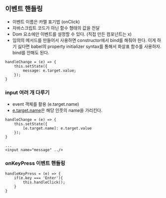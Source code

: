 ## 이벤트 핸들링

- 이벤트 이름은 카멜 표기법 (onClick)
- 자바스크립트 코드가 아닌 함수 형태의 값을 전달
- Dom 요소에만 이벤트를 설정할 수 있다. (직접 만든 컴포넌트는 x)
- 임의의 메서드를 만들어서 사용하면 constructor에서 bind를 해줘야 한다. 이게 하기 싫다면 babel의 property initializer syntax를 통해서 화살표 함수를 사용하자. bind를 안해도 된다.

```tsx
handleChange = (e) => {
	this.setState({
		message: e.target.value;
	});
}
```

### input 여러 개 다루기

- event 객체를 활용 (e.target.name)
- [e.target.name](http://e.target.name)은 해당 인풋의 name을 가리킨다.

```tsx
handleChange = (e) => {
	this.setState({
		[e.target.name]: e.target.value
	});
}

...
<input name="message" ../>
```

### onKeyPress 이벤트 핸들링

```tsx
handleKeyPress = (e) => {
	if(e.key === 'Enter'){
		this.handleClick();
	}
}
```
